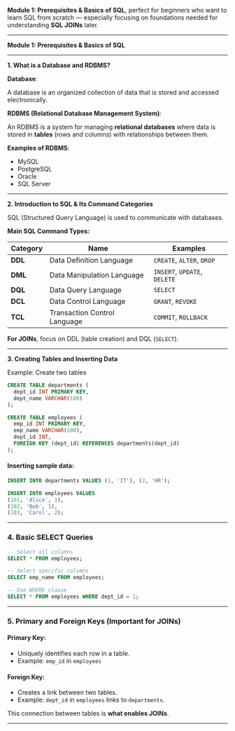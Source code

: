 **Module 1: Prerequisites & Basics of SQL**, perfect for beginners who want to learn SQL from scratch — especially focusing on foundations needed for understanding **SQL JOINs** later.

---

 **Module 1: Prerequisites & Basics of SQL**

---

**1. What is a Database and RDBMS?**

**Database**:

A database is an organized collection of data that is stored and accessed electronically.

**RDBMS (Relational Database Management System)**:

An RDBMS is a system for managing **relational databases** where data is stored in **tables** (rows and columns) with relationships between them.

**Examples of RDBMS**:

* MySQL
* PostgreSQL
* Oracle
* SQL Server

---

**2. Introduction to SQL & Its Command Categories**

SQL (Structured Query Language) is used to communicate with databases.

**Main SQL Command Types:**

| Category | Name                         | Examples                     |
| -------- | ---------------------------- | ---------------------------- |
| **DDL**  | Data Definition Language     | `CREATE`, `ALTER`, `DROP`    |
| **DML**  | Data Manipulation Language   | `INSERT`, `UPDATE`, `DELETE` |
| **DQL**  | Data Query Language          | `SELECT`                     |
| **DCL**  | Data Control Language        | `GRANT`, `REVOKE`            |
| **TCL**  | Transaction Control Language | `COMMIT`, `ROLLBACK`         |

**For JOINs**, focus on DDL (table creation) and DQL (`SELECT`).

---

**3. Creating Tables and Inserting Data**

Example: Create two tables

```sql
CREATE TABLE departments (
  dept_id INT PRIMARY KEY,
  dept_name VARCHAR(100)
);

CREATE TABLE employees (
  emp_id INT PRIMARY KEY,
  emp_name VARCHAR(100),
  dept_id INT,
  FOREIGN KEY (dept_id) REFERENCES departments(dept_id)
);
```

#### Inserting sample data:

```sql
INSERT INTO departments VALUES (1, 'IT'), (2, 'HR');

INSERT INTO employees VALUES
(101, 'Alice', 1),
(102, 'Bob', 1),
(103, 'Carol', 2);
```

---

### **4. Basic SELECT Queries**

```sql
-- Select all columns
SELECT * FROM employees;

-- Select specific columns
SELECT emp_name FROM employees;

-- Use WHERE clause
SELECT * FROM employees WHERE dept_id = 1;
```

---

### **5. Primary and Foreign Keys (Important for JOINs)**

#### **Primary Key**:

* Uniquely identifies each row in a table.
* Example: `emp_id` in `employees`

#### **Foreign Key**:

* Creates a link between two tables.
* Example: `dept_id` in `employees` links to `departments`.

This connection between tables is **what enables JOINs**.

---

